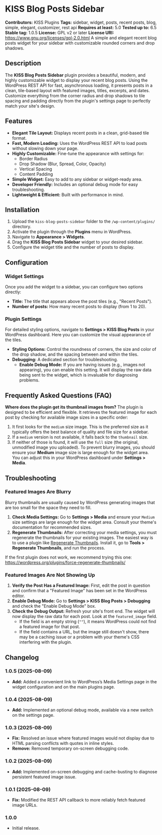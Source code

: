 # KISS Blog Posts Sidebar
**Contributors:** KISS Plugins
**Tags:** sidebar, widget, posts, recent posts, blog, simple, elegant, customizer, rest api
**Requires at least:** 5.0
**Tested up to:** 6.5
**Stable tag:** 1.0.5
**License:** GPL v2 or later
**License URI:** https://www.gnu.org/licenses/gpl-2.0.html
A simple and elegant recent blog posts widget for your sidebar with customizable rounded corners and drop shadows.
## Description
The **KISS Blog Posts Sidebar** plugin provides a beautiful, modern, and highly customizable widget to display your recent blog posts. Using the WordPress REST API for fast, asynchronous loading, it presents posts in a clean, tile-based layout with featured images, titles, excerpts, and dates.
Customize everything from the corner radius and drop shadows to tile spacing and padding directly from the plugin's settings page to perfectly match your site's design.
## Features
- **Elegant Tile Layout:** Displays recent posts in a clean, grid-based tile format.
- **Fast, Modern Loading:** Uses the WordPress REST API to load posts without slowing down your page.
- **Highly Customizable:** Fine-tune the appearance with settings for:
	- Border Radius
	- Drop Shadow (Blur, Spread, Color, Opacity)
	- Vertical Spacing
	- Content Padding
- **Simple Widget:** Easy to add to any sidebar or widget-ready area.
- **Developer Friendly:** Includes an optional debug mode for easy troubleshooting.
- **Lightweight & Efficient:** Built with performance in mind.
## Installation
1. Upload the `kiss-blog-posts-sidebar` folder to the `/wp-content/plugins/` directory.
2. Activate the plugin through the **Plugins** menu in WordPress.
3. Navigate to **Appearance > Widgets**.
4. Drag the **KISS Blog Posts Sidebar** widget to your desired sidebar.
5. Configure the widget title and the number of posts to display.
## Configuration
### Widget Settings
Once you add the widget to a sidebar, you can configure two options directly:
- **Title:** The title that appears above the post tiles (e.g., "Recent Posts").
- **Number of posts:** How many recent posts to display (from 1 to 20).
### Plugin Settings
For detailed styling options, navigate to **Settings > KISS Blog Posts** in your WordPress dashboard. Here you can customize the visual appearance of the tiles.
- **Styling Options:** Control the roundness of corners, the size and color of the drop shadow, and the spacing between and within the tiles.
- **Debugging:** A dedicated section for troubleshooting.
	- **Enable Debug Mode:** If you are having issues (e.g., images not appearing), you can enable this setting. It will display the raw data being sent to the widget, which is invaluable for diagnosing problems.
## Frequently Asked Questions (FAQ)
**Where does the plugin get its thumbnail images from?**
The plugin is designed to be efficient and flexible. It retrieves the featured image for each post by checking for available image sizes in a specific order:
1. It first looks for the `medium` size image. This is the preferred size as it typically offers the best balance of quality and file size for a sidebar.
2. If a `medium` version is not available, it falls back to the `thumbnail` size.
3. If neither of those is found, it will use the `full` size (the original, unmodified image you uploaded).
To prevent blurry images, you should ensure your **Medium** image size is large enough for the widget area. You can adjust this in your WordPress dashboard under **Settings > Media**.
## Troubleshooting
### Featured Images Are Blurry
Blurry thumbnails are usually caused by WordPress generating images that are too small for the space they need to fill.
1. **Check Media Settings:** Go to **Settings > Media** and ensure your `Medium` size settings are large enough for the widget area. Consult your theme's documentation for recommended sizes.
2. **Regenerate Thumbnails:** After correcting your media settings, you must regenerate the thumbnails for your existing images. The easiest way is to use a plugin like [Regenerate Thumbnails](https://www.google.com/search?q=https://wordpress.org/plugins/regenerate-thumbnails/). Install it, go to **Tools > Regenerate Thumbnails**, and run the process.

If the first plugin does not work, we recommend trying this one:
https://wordpress.org/plugins/force-regenerate-thumbnails/

### Featured Images Are Not Showing Up
1. **Verify the Post Has a Featured Image:** First, edit the post in question and confirm that a "Featured Image" has been set in the WordPress editor.
2. **Enable Debug Mode:** Go to **Settings > KISS Blog Posts > Debugging** and check the "Enable Debug Mode" box.
3. **Check the Debug Output:** Refresh your site's front end. The widget will now display the raw data for each post. Look at the `featured_image` field.
	- If the field is an empty string (`""`), it means WordPress could not find a featured image for that post.
	- If the field contains a URL, but the image still doesn't show, there may be a caching issue or a problem with your theme's CSS interfering with the plugin.
## Changelog
### 1.0.5 (2025-08-09)
- **Add:** Added a convenient link to WordPress’s Media Settings page in the widget configuration and on the main plugins page.
### 1.0.4 (2025-08-09)
- **Add:** Implemented an optional debug mode, available via a new switch on the settings page.
### 1.0.3 (2025-08-09)
- **Fix:** Resolved an issue where featured images would not display due to HTML parsing conflicts with quotes in inline styles.
- **Remove:** Removed temporary on-screen debugging code.
### 1.0.2 (2025-08-09)
- **Add:** Implemented on-screen debugging and cache-busting to diagnose persistent featured image issue.
### 1.0.1 (2025-08-09)
- **Fix:** Modified the REST API callback to more reliably fetch featured image URLs.
### 1.0.0
- Initial release.

